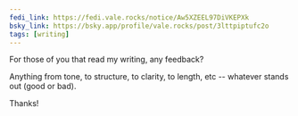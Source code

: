 ```yaml
---
fedi_link: https://fedi.vale.rocks/notice/Aw5XZEEL97DiVKEPXk
bsky_link: https://bsky.app/profile/vale.rocks/post/3lttpiptufc2o
tags: [writing]
---
```


For those of you that read my writing, any feedback?

Anything from tone, to structure, to clarity, to length, etc -- whatever stands out (good or bad).

Thanks!
